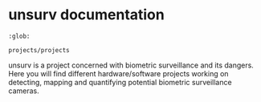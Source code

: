 # unsurv documentation

```{toctree}
:glob:

projects/projects
```

unsurv is a project concerned with biometric surveillance and its dangers. Here you will find different hardware/software projects working on detecting, mapping and quantifying potential biometric surveillance cameras.

